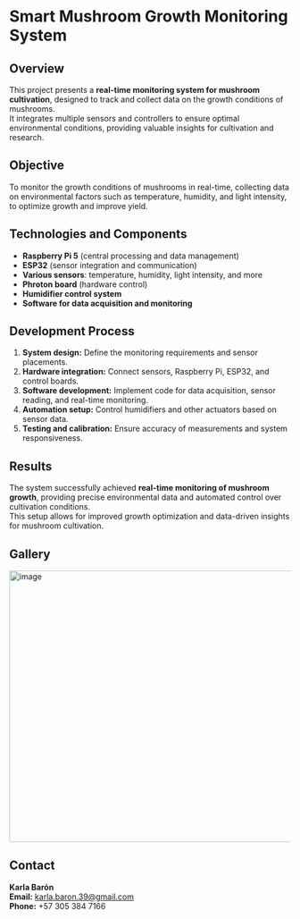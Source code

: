 # Smart Mushroom Growth Monitoring System

## Overview
This project presents a **real-time monitoring system for mushroom cultivation**, designed to track and collect data on the growth conditions of mushrooms.  
It integrates multiple sensors and controllers to ensure optimal environmental conditions, providing valuable insights for cultivation and research.

## Objective
To monitor the growth conditions of mushrooms in real-time, collecting data on environmental factors such as temperature, humidity, and light intensity, to optimize growth and improve yield.

## Technologies and Components
- **Raspberry Pi 5** (central processing and data management)  
- **ESP32** (sensor integration and communication)  
- **Various sensors**: temperature, humidity, light intensity, and more  
- **Phroton board** (hardware control)  
- **Humidifier control system**  
- **Software for data acquisition and monitoring**  

## Development Process
1. **System design:** Define the monitoring requirements and sensor placements.  
2. **Hardware integration:** Connect sensors, Raspberry Pi, ESP32, and control boards.  
3. **Software development:** Implement code for data acquisition, sensor reading, and real-time monitoring.  
4. **Automation setup:** Control humidifiers and other actuators based on sensor data.  
5. **Testing and calibration:** Ensure accuracy of measurements and system responsiveness.  

## Results
The system successfully achieved **real-time monitoring of mushroom growth**, providing precise environmental data and automated control over cultivation conditions.  
This setup allows for improved growth optimization and data-driven insights for mushroom cultivation.

## Gallery
<img width="742" height="486" alt="image" src="https://github.com/user-attachments/assets/932a3ff9-9786-4d22-818f-a7c8b541bcc1" />

## Contact
**Karla Barón**  
**Email:** karla.baron.39@gmail.com  
**Phone:** +57 305 384 7166
